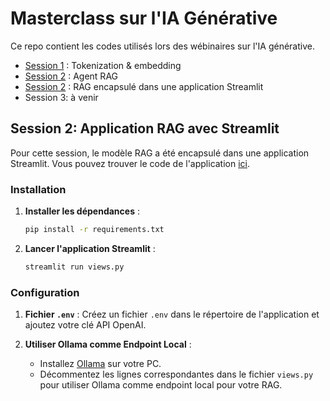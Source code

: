 
# Masterclass sur l'IA Générative

Ce repo contient les codes utilisés lors des wébinaires sur l'IA générative.

-  [Session 1](https://github.com/KamilaKare/Masterclass/blob/main/Masterclass_1.ipynb) : Tokenization & embedding
-  [Session 2](https://github.com/KamilaKare/Masterclass/blob/main/Notebook_Masterclass_2.ipynb) : Agent RAG
-  [Session 2](https://github.com/KamilaKare/Masterclass/blob/main/views.py) : RAG encapsulé dans une application Streamlit
-  Session 3: à venir

## Session 2: Application RAG avec Streamlit

Pour cette session, le modèle RAG a été encapsulé dans une application Streamlit. Vous pouvez trouver le code de l'application [ici](https://github.com/KamilaKare/Masterclass/blob/main/app.py).

### Installation

1. **Installer les dépendances** :
   ```bash
   pip install -r requirements.txt
   ```

2. **Lancer l'application Streamlit** :
   ```bash
   streamlit run views.py
   ```

### Configuration

1. **Fichier `.env`** :
   Créez un fichier `.env` dans le répertoire de l'application et ajoutez votre clé API OpenAI.

2. **Utiliser Ollama comme Endpoint Local** :
   - Installez [Ollama](https://ollama.com/) sur votre PC.
   - Décommentez les lignes correspondantes dans le fichier `views.py` pour utiliser Ollama comme endpoint local pour votre RAG.



